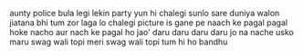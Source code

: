 aunty police bula legi
lekin party yun hi chalegi
sunlo sare duniya walon
jiatana bhi tum zor laga lo
chalegi picture is gane pe
naach ke pagal
pagal hoke nacho aur nach ke pagal ho jao'
daru daru daru daru
jo na nache usko maru
swag wali topi meri swag wali topi
tum hi ho bandhu
